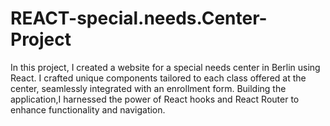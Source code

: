 # REACT-special.needs.Center-Project

In this project, I created a website for a special needs center in Berlin using React. 
I crafted unique components tailored to each class offered at the center, seamlessly integrated with an enrollment form. 
Building the application,I harnessed the power of React hooks and React Router to enhance functionality and navigation.
